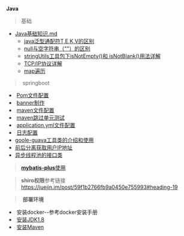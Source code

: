 **Java**

> 基础

- <a href="Java基础知识.md">Java基础知识.md</a>
  - <a href="java泛型通配符T,E,K,V的区别.md">java泛型通配符T,E,K,V的区别</a>
  - <a href="null与空字符串的区别.md">null与空字符串（""）的区别</a>
  - <a href="stringUtils工具包下isNotEmpty()和 isNotBlank()用法详解.md">stringUtils工具包下isNotEmpty()和 isNotBlank()用法详解</a>
  - <a href="TCP-IP协议详解.md">TCP/IP协议详解</a>
  - <a href="map遍历.md">map遍历</a>

> ​	springboot

- ​	<a href="./pom配置.md">Pom文件配置</a>
- ​     <a href="./banner制作.md">banner制作</a>
- ​	<a href="./maven文件配置.md">maven文件配置</a>
- ​    <a href="./maven跳过单元测试.md"> maven跳过单元测试</a>
- ​    <a href="./application.yml配置.md">application.yml文件配置</a>
- ​	<a href="./日志/">日志配置</a>
- ​     <a href="Google-guava工具类的介绍和使用.md">goole-guava工具类的介绍和使用</a>
-    <a href="使用Nginx代理通过HttpServletRequest获取用户IP地址.md">前后分离获取用户IP地址</a>
-    <a href="./异步线程池的接口类.md">异步线程池的接口类</a>

> <a href="./mybatis-plus/">**mybatis-plus**使用</a>

> **shiro权限**参考链接<https://juejin.im/post/59f1b2766fb9a0450e755993#heading-19>

> ​	**部署环境**
>

- ​	安装docker--参考docker安装手册
- ​    <a href="./部署/安装JDK1.8.md">安装JDK1.8</a>
- ​    <a href="./部署/安装JDK1.8.md">安装Maven</a>